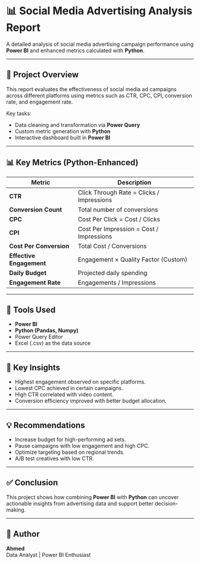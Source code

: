 # 📊 Social Media Advertising Analysis Report

A detailed analysis of social media advertising campaign performance using **Power BI** and enhanced metrics calculated with **Python**.

---

## 📁 Project Overview

This report evaluates the effectiveness of social media ad campaigns across different platforms using metrics such as CTR, CPC, CPI, conversion rate, and engagement rate.

Key tasks:
- Data cleaning and transformation via **Power Query**
- Custom metric generation with **Python**
- Interactive dashboard built in **Power BI**

---

## 📊 Key Metrics (Python-Enhanced)

| Metric                 | Description                                      |
|------------------------|--------------------------------------------------|
| **CTR**                | Click Through Rate = Clicks / Impressions        |
| **Conversion Count**   | Total number of conversions                      |
| **CPC**                | Cost Per Click = Cost / Clicks                   |
| **CPI**                | Cost Per Impression = Cost / Impressions         |
| **Cost Per Conversion**| Total Cost / Conversions                         |
| **Effective Engagement** | Engagement × Quality Factor (Custom)          |
| **Daily Budget**       | Projected daily spending                         |
| **Engagement Rate**    | Engagements / Impressions                        |

---

## 🧪 Tools Used

- **Power BI**
- **Python (Pandas, Numpy)**
- Power Query Editor
- Excel (.csv) as the data source

---

## 📌 Key Insights

- Highest engagement observed on specific platforms.
- Lowest CPC achieved in certain campaigns.
- High CTR correlated with video content.
- Conversion efficiency improved with better budget allocation.

---

## 💡 Recommendations

- Increase budget for high-performing ad sets.
- Pause campaigns with low engagement and high CPC.
- Optimize targeting based on regional trends.
- A/B test creatives with low CTR.

---

## ✅ Conclusion

This project shows how combining **Power BI** with **Python** can uncover actionable insights from advertising data and support better decision-making.

---

## 🔗 Author

**Ahmed**  
Data Analyst | Power BI Enthusiast

